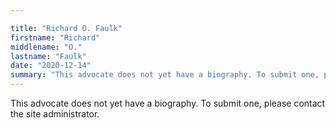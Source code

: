 ```yaml
---

title: "Richard O. Faulk"
firstname: "Richard"
middlename: "O."
lastname: "Faulk"
date: "2020-12-14"
summary: "This advocate does not yet have a biography. To submit one, please contact the site administrator."
---
```

This advocate does not yet have a biography. To submit one, please contact the site administrator.

